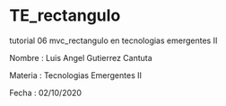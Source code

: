# TE_rectangulo
tutorial 06 mvc_rectangulo en tecnologias emergentes II

Nombre : Luis Angel Gutierrez Cantuta

Materia : Tecnologias Emergentes II

Fecha : 02/10/2020
